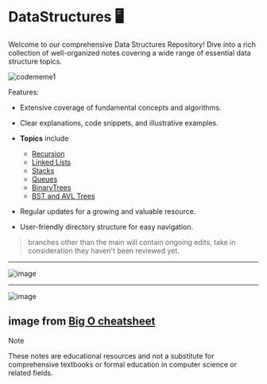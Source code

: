 # DataStructures 🖥️

Welcome to our comprehensive Data Structures Repository! Dive into a rich collection of well-organized notes covering a wide range of essential data structure topics. </br>

![codememe1](https://github.com/HelanaNady/DataStructure/assets/137416623/1b41fe83-1817-479d-a26f-752f6b6556fc)

Features: </br>
- Extensive coverage of fundamental concepts and algorithms.
- Clear explanations, code snippets, and illustrative examples.
- **Topics** include 
    - [Recursion](Recursion.md) 
    - [Linked Lists](https://github.com/HelanaNady/DataStructure/blob/main/LinkedList.md)
    - [Stacks](https://github.com/HelanaNady/DataStructure/blob/main/Stacks.md)
    - [Queues](https://github.com/HelanaNady/DataStructure/blob/main/Queues.md)
    - [BinaryTrees](https://github.com/HelanaNady/DataStructure/blob/main/BinaryTrees.md)
    - [BST and AVL Trees](ttps://github.com/HelanaNady/DataStructure/blob/main/ValueOrientedTrees.md)

- Regular updates for a growing and valuable resource.
- User-friendly directory structure for easy navigation.
> branches other than the main will contain ongoing edits, take in consideration they haven't been reviewed yet. </br>



---
![image](https://github.com/HelanaNady/DataStructure/assets/84867341/23bfef84-5e68-4e0f-89df-cb720a5ce4fa)

----
![image](https://github.com/HelanaNady/DataStructure/assets/84867341/d1f5b454-8d14-4e5a-a679-99c94c7aa3a6)

image from [Big O cheatsheet](https://www.bigocheatsheet.com/)
----
> [!Note]
> These notes are educational resources and not a substitute for comprehensive textbooks or formal education in computer science or related fields.
